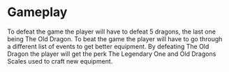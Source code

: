 # Gameplay

To defeat the game the player will have to defeat 5 dragons, the last one being The Old Dragon. To beat the game the player will have to go through a different list of events to get better equipment. By defeating The Old Dragon the player will get the perk The Legendary One and Old Dragons Scales used to craft new equipment.
